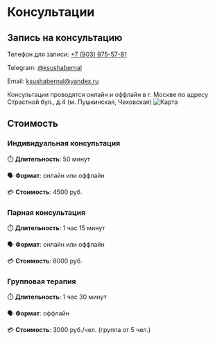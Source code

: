# Консультации

## Запись на консультацию

Телефон для записи: [+7 (903) 975-57-81](tel:+79039755781)

Telegram: [@ksushabernal](https://ksushabernal.t.me)

Email: [ksushabernal@yandex.ru](mailto:ksushabernal@yandex.ru?subject=%D0%97%D0%B0%D0%BF%D0%B8%D1%81%D1%8C%20%D0%BD%D0%B0%20%D0%BA%D0%BE%D0%BD%D1%81%D1%83%D0%BB%D1%8C%D1%82%D0%B0%D1%86%D0%B8%D1%8E)

Консультации проводятся онлайн и оффлайн в г. Москве по адресу Страстной бул., д.4 (м. Пушкинская, Чеховская)
![Карта](/map.png)

## Стоимость

### Индивидуальная консультация

:stopwatch: **Длительность**: 50 минут

:speaking_head: **Формат**: онлайн или оффлайн

:credit_card: **Стоимость**: 4500 руб.

### Парная консультация

:stopwatch: **Длительность**: 1 час 15 минут

:speaking_head: **Формат**: онлайн или оффлайн

:credit_card: **Стоимость**: 8000 руб.

### Групповая терапия

:stopwatch: **Длительность**: 1 час 30 минут

:speaking_head: **Формат**: оффлайн

:credit_card: **Стоимость**: 3000 руб./чел. (группа от 5 чел.)
